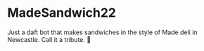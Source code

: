 # MadeSandwich22

Just a daft bot that makes sandwiches in the style of Made deli in Newcastle. Call it a tribute. 🖖
